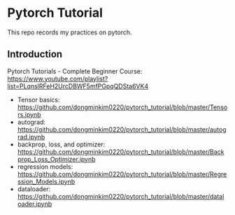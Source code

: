 # Pytorch Tutorial
This repo records my practices on pytorch.

## Introduction
Pytorch Tutorials - Complete Beginner Course: https://www.youtube.com/playlist?list=PLqnslRFeH2UrcDBWF5mfPGpqQDSta6VK4
- Tensor basics: https://github.com/dongminkim0220/pytorch_tutorial/blob/master/Tensors.ipynb
- autograd: https://github.com/dongminkim0220/pytorch_tutorial/blob/master/autograd.ipynb
- backprop, loss, and optimizer: https://github.com/dongminkim0220/pytorch_tutorial/blob/master/Backprop_Loss_Optimizer.ipynb
- regression models: https://github.com/dongminkim0220/pytorch_tutorial/blob/master/Regression_Models.ipynb
- dataloader: https://github.com/dongminkim0220/pytorch_tutorial/blob/master/dataloader.ipynb
